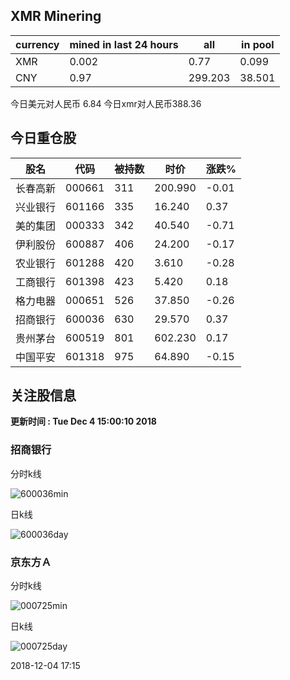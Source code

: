 ## XMR Minering

|currency|mined in last 24 hours|all|in pool|
|---|---|---|---|
|XMR|0.002|0.77|0.099|
|CNY|0.97|299.203|38.501|

今日美元对人民币 6.84	今日xmr对人民币388.36


## 今日重仓股 

|股名|代码|被持数|时价|涨跌%|
|---|---|---|---|---|
|长春高新|000661|311|200.990|-0.01|
|兴业银行|601166|335|16.240|0.37|
|美的集团|000333|342|40.540|-0.71|
|伊利股份|600887|406|24.200|-0.17|
|农业银行|601288|420|3.610|-0.28|
|工商银行|601398|423|5.420|0.18|
|格力电器|000651|526|37.850|-0.26|
|招商银行|600036|630|29.570|0.37|
|贵州茅台|600519|801|602.230|0.17|
|中国平安|601318|975|64.890|-0.15|

## 关注股信息
**更新时间 : Tue Dec  4 15:00:10 2018**
### 招商银行 
分时k线

![600036min](http://image.sinajs.cn/newchart/min/n/sh600036.gif)

日k线

![600036day](http://image.sinajs.cn/newchart/daily/n/sh600036.gif)

### 京东方Ａ 
分时k线

![000725min](http://image.sinajs.cn/newchart/min/n/sz000725.gif)

日k线

![000725day](http://image.sinajs.cn/newchart/daily/n/sz000725.gif)

2018-12-04 17:15